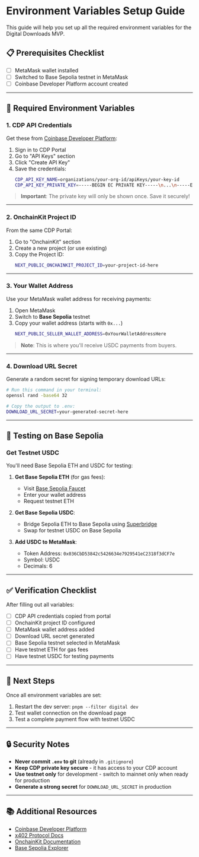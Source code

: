 # Environment Variables Setup Guide

This guide will help you set up all the required environment variables for the Digital Downloads MVP.

## 📋 Prerequisites Checklist

- [ ] MetaMask wallet installed
- [ ] Switched to Base Sepolia testnet in MetaMask
- [ ] Coinbase Developer Platform account created

---

## 🔐 Required Environment Variables

### 1. **CDP API Credentials**

Get these from [Coinbase Developer Platform](https://portal.cdp.coinbase.com/):

1. Sign in to CDP Portal
2. Go to "API Keys" section
3. Click "Create API Key"
4. Save the credentials:
   ```bash
   CDP_API_KEY_NAME=organizations/your-org-id/apiKeys/your-key-id
   CDP_API_KEY_PRIVATE_KEY=-----BEGIN EC PRIVATE KEY-----\n...\n-----END EC PRIVATE KEY-----
   ```

> **Important**: The private key will only be shown once. Save it securely!

---

### 2. **OnchainKit Project ID**

From the same CDP Portal:

1. Go to "OnchainKit" section
2. Create a new project (or use existing)
3. Copy the Project ID:
   ```bash
   NEXT_PUBLIC_ONCHAINKIT_PROJECT_ID=your-project-id-here
   ```

---

### 3. **Your Wallet Address**

Use your MetaMask wallet address for receiving payments:

1. Open MetaMask
2. Switch to **Base Sepolia** testnet
3. Copy your wallet address (starts with `0x...`)
   ```bash
   NEXT_PUBLIC_SELLER_WALLET_ADDRESS=0xYourWalletAddressHere
   ```

> **Note**: This is where you'll receive USDC payments from buyers.

---

### 4. **Download URL Secret**

Generate a random secret for signing temporary download URLs:

```bash
# Run this command in your terminal:
openssl rand -base64 32

# Copy the output to .env:
DOWNLOAD_URL_SECRET=your-generated-secret-here
```

---

## 🧪 Testing on Base Sepolia

### Get Testnet USDC

You'll need Base Sepolia ETH and USDC for testing:

1. **Get Base Sepolia ETH** (for gas fees):
   - Visit [Base Sepolia Faucet](https://www.coinbase.com/faucets/base-ethereum-sepolia-faucet)
   - Enter your wallet address
   - Request testnet ETH

2. **Get Base Sepolia USDC**:
   - Bridge Sepolia ETH to Base Sepolia using [Superbridge](https://superbridge.app/base-sepolia)
   - Swap for testnet USDC on Base Sepolia

3. **Add USDC to MetaMask**:
   - Token Address: `0x036CbD53842c5426634e7929541eC2318f3dCF7e`
   - Symbol: USDC
   - Decimals: 6

---

## ✅ Verification Checklist

After filling out all variables:

- [ ] CDP API credentials copied from portal
- [ ] OnchainKit project ID configured
- [ ] MetaMask wallet address added
- [ ] Download URL secret generated
- [ ] Base Sepolia testnet selected in MetaMask
- [ ] Have testnet ETH for gas fees
- [ ] Have testnet USDC for testing payments

---

## 🚀 Next Steps

Once all environment variables are set:

1. Restart the dev server: `pnpm --filter digital dev`
2. Test wallet connection on the download page
3. Test a complete payment flow with testnet USDC

---

## 🔒 Security Notes

- **Never commit `.env` to git** (already in `.gitignore`)
- **Keep CDP private key secure** - it has access to your CDP account
- **Use testnet only** for development - switch to mainnet only when ready for production
- **Generate a strong secret** for `DOWNLOAD_URL_SECRET` in production

---

## 📚 Additional Resources

- [Coinbase Developer Platform](https://portal.cdp.coinbase.com/)
- [x402 Protocol Docs](https://docs.cdp.coinbase.com/x402/docs/welcome)
- [OnchainKit Documentation](https://onchainkit.xyz/)
- [Base Sepolia Explorer](https://sepolia.basescan.org/)
